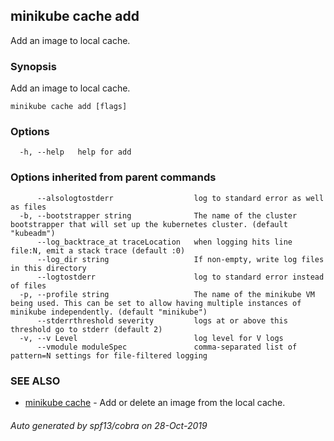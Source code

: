 ## minikube cache add

Add an image to local cache.

### Synopsis

Add an image to local cache.

```
minikube cache add [flags]
```

### Options

```
  -h, --help   help for add
```

### Options inherited from parent commands

```
      --alsologtostderr                  log to standard error as well as files
  -b, --bootstrapper string              The name of the cluster bootstrapper that will set up the kubernetes cluster. (default "kubeadm")
      --log_backtrace_at traceLocation   when logging hits line file:N, emit a stack trace (default :0)
      --log_dir string                   If non-empty, write log files in this directory
      --logtostderr                      log to standard error instead of files
  -p, --profile string                   The name of the minikube VM being used. This can be set to allow having multiple instances of minikube independently. (default "minikube")
      --stderrthreshold severity         logs at or above this threshold go to stderr (default 2)
  -v, --v Level                          log level for V logs
      --vmodule moduleSpec               comma-separated list of pattern=N settings for file-filtered logging
```

### SEE ALSO

* [minikube cache](minikube_cache.md)	 - Add or delete an image from the local cache.

###### Auto generated by spf13/cobra on 28-Oct-2019
